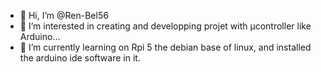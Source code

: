 - 👋 Hi, I’m @Ren-Bel56
- 👀 I’m interested in creating and developping projet with µcontroller like Arduino...
- 🌱 I’m currently learning on Rpi 5 the debian base of linux, and installed the arduino ide software in it.


<!---
Ren-Bel56/Ren-Bel56 is a ✨ special ✨ repository because its `README.md` (this file) appears on your GitHub profile.
You can click the Preview link to take a look at your changes.
--->
